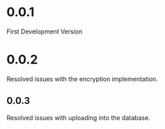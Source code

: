 # 0.0.1
First Development Version

# 0.0.2
Resolved issues with the encryption implementation.

## 0.0.3
Resolved issues with uploading into the database.